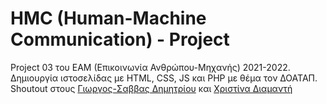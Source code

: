 # HMC (Human-Machine Communication) - Project

Project 03 του ΕΑΜ (Επικοινωνία Ανθρώπου-Μηχανής) 2021-2022. Δημιουργία ιστοσελίδας με HTML, CSS, JS και PHP με θέμα τον ΔΟΑΤΑΠ. Shoutout στους [Γιωργος-Σαββας Δημητρίου](https://github.com/George-Savvas) και [Χριστίνα Διαμαντή](https://github.com/ChristinaDiam)
